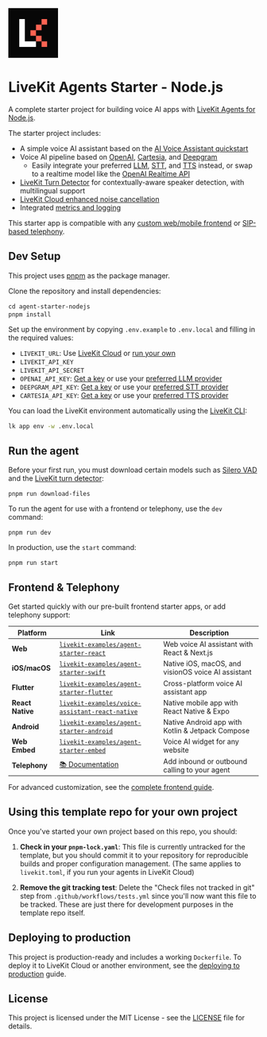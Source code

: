 <a href="https://livekit.io/">
  <img src="./.github/assets/livekit-mark.png" alt="LiveKit logo" width="100" height="100">
</a>

# LiveKit Agents Starter - Node.js

A complete starter project for building voice AI apps with [LiveKit Agents for Node.js](https://github.com/livekit/agents-js).

The starter project includes:

- A simple voice AI assistant based on the [AI Voice Assistant quickstart](https://docs.livekit.io/agents/v0/quickstarts/voice-agent/)
- Voice AI pipeline based on [OpenAI](https://docs.livekit.io/agents/v0/integrations/openai/overview/#llm), [Cartesia](https://docs.livekit.io/agents/v0/integrations/cartesia/#tts), and [Deepgram](https://docs.livekit.io/agents/v0/integrations/deepgram/#stt)
  - Easily integrate your preferred [LLM](https://docs.livekit.io/agents/v0/integrations/overview/#llm-integrations), [STT](https://docs.livekit.io/agents/v0/integrations/overview/#stt-integrations), and [TTS](https://docs.livekit.io/agents/v0/integrations/overview/#tts-integrations) instead, or swap to a realtime model like the [OpenAI Realtime API](https://docs.livekit.io/agents/v0/integrations/openai/realtime/)
- [LiveKit Turn Detector](https://docs.livekit.io/agents/v0/voice-agent/#turn-detection-model) for contextually-aware speaker detection, with multilingual support
- [LiveKit Cloud enhanced noise cancellation](https://docs.livekit.io/home/cloud/noise-cancellation/)
- Integrated [metrics and logging](https://docs.livekit.io/agents/v0/build/metrics/)

This starter app is compatible with any [custom web/mobile frontend](https://docs.livekit.io/agents/v0/voice-agent/client-apps/) or [SIP-based telephony](https://docs.livekit.io/agents/v0/voice-agent/telephony/).

## Dev Setup

This project uses [pnpm](https://pnpm.io/) as the package manager.

Clone the repository and install dependencies:

```console
cd agent-starter-nodejs
pnpm install
```

Set up the environment by copying `.env.example` to `.env.local` and filling in the required values:

- `LIVEKIT_URL`: Use [LiveKit Cloud](https://cloud.livekit.io/) or [run your own](https://docs.livekit.io/home/self-hosting/)
- `LIVEKIT_API_KEY`
- `LIVEKIT_API_SECRET`
- `OPENAI_API_KEY`: [Get a key](https://platform.openai.com/api-keys) or use your [preferred LLM provider](https://docs.livekit.io/agents/v0/integrations/overview/#llm-integrations)
- `DEEPGRAM_API_KEY`: [Get a key](https://console.deepgram.com/) or use your [preferred STT provider](https://docs.livekit.io/agents/v0/integrations/overview/#stt-integrations)
- `CARTESIA_API_KEY`: [Get a key](https://play.cartesia.ai/keys) or use your [preferred TTS provider](https://docs.livekit.io/agents/v0/integrations/overview/#tts-integrations)

You can load the LiveKit environment automatically using the [LiveKit CLI](https://docs.livekit.io/home/cli/cli-setup):

```bash
lk app env -w .env.local
```

## Run the agent

Before your first run, you must download certain models such as [Silero VAD](https://docs.livekit.io/agents/v0/voice-agent/#voice-activity-detection-vad-/) and the [LiveKit turn detector](https://docs.livekit.io/agents/v0/voice-agent/#turn-detection-model):

```console
pnpm run download-files
```

To run the agent for use with a frontend or telephony, use the `dev` command:

```console
pnpm run dev
```

In production, use the `start` command:

```console
pnpm run start
```

## Frontend & Telephony

Get started quickly with our pre-built frontend starter apps, or add telephony support:

| Platform         | Link                                                                                                                | Description                                        |
| ---------------- | ------------------------------------------------------------------------------------------------------------------- | -------------------------------------------------- |
| **Web**          | [`livekit-examples/agent-starter-react`](https://github.com/livekit-examples/agent-starter-react)                   | Web voice AI assistant with React & Next.js        |
| **iOS/macOS**    | [`livekit-examples/agent-starter-swift`](https://github.com/livekit-examples/agent-starter-swift)                   | Native iOS, macOS, and visionOS voice AI assistant |
| **Flutter**      | [`livekit-examples/agent-starter-flutter`](https://github.com/livekit-examples/agent-starter-flutter)               | Cross-platform voice AI assistant app              |
| **React Native** | [`livekit-examples/voice-assistant-react-native`](https://github.com/livekit-examples/voice-assistant-react-native) | Native mobile app with React Native & Expo         |
| **Android**      | [`livekit-examples/agent-starter-android`](https://github.com/livekit-examples/agent-starter-android)               | Native Android app with Kotlin & Jetpack Compose   |
| **Web Embed**    | [`livekit-examples/agent-starter-embed`](https://github.com/livekit-examples/agent-starter-embed)                   | Voice AI widget for any website                    |
| **Telephony**    | [📚 Documentation](https://docs.livekit.io/agents/v0/voice-agent/telephony/)                                        | Add inbound or outbound calling to your agent      |

For advanced customization, see the [complete frontend guide](https://docs.livekit.io/agents/v0/voice-agent/client-apps/).

## Using this template repo for your own project

Once you've started your own project based on this repo, you should:

1. **Check in your `pnpm-lock.yaml`**: This file is currently untracked for the template, but you should commit it to your repository for reproducible builds and proper configuration management. (The same applies to `livekit.toml`, if you run your agents in LiveKit Cloud)

2. **Remove the git tracking test**: Delete the "Check files not tracked in git" step from `.github/workflows/tests.yml` since you'll now want this file to be tracked. These are just there for development purposes in the template repo itself.

## Deploying to production

This project is production-ready and includes a working `Dockerfile`. To deploy it to LiveKit Cloud or another environment, see the [deploying to production](https://docs.livekit.io/agents/v0/deployment/) guide.

## License

This project is licensed under the MIT License - see the [LICENSE](LICENSE) file for details.
